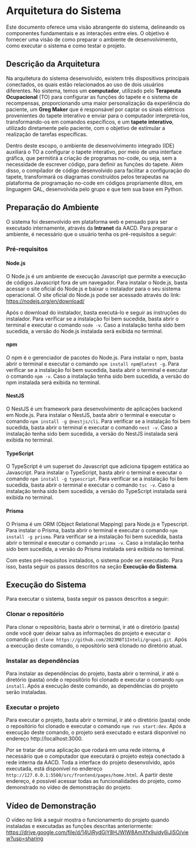 # Arquitetura do Sistema
Este documento oferece uma visão abrangente do sistema, delineando os componentes fundamentais e as interações entre eles. O objetivo é fornecer uma visão de como preparar o ambiente de desenvolvimento, como executar o sistema e como testar o projeto.

## Descrição da Arquitetura
Na arquitetura do sistema desenvolvido, existem três dispositivos principais conectados, os quais estão relacionados ao uso de dois usuários diferentes. No sistema, temos um **computador**, utilizado pelo **Terapeuta Ocupacional** (TO) para configurar as funções do tapete e o sistema de recompensas, proporcionando uma maior personalização da experiência do paciente, um **Greg Maker** que é responsável por captar os sinais elétricos provenientes do tapete interativo e enviar para o computador interpretá-los, transformando-os em comandos específicos, e um **tapete interativo**, utilizado diretamente pelo paciente, com o objetivo de estimular a realização de tarefas específicas.

Dentro deste escopo, o ambiente de desenvolvimento integrado (IDE) auxiliará o TO a configurar o tapete interativo, por meio de uma interface gráfica, que permitirá a criação de programas no-code, ou seja, sem a necessidade de escrever código, para definir as funções do tapete. Além disso, o compilador de código desenvolvido para facilitar a configuração do tapete, transformará os diagramas construídos pelos terapeutas na plataforma de programação no-code em códigos propriamente ditos, em linguagem QAL, desenvolvida pelo grupo e que tem sua base em Python.

## Preparação do Ambiente
O sistema foi desenvolvido em plataforma web e pensado para ser executado internamente, através da **Intranet** da AACD. Para preparar o ambiente, é necessário que o usuário tenha os pré-requisitos a seguir:

### Pré-requisitos
#### Node.js
O Node.js é um ambiente de execução Javascript que permite a execução de códigos Javascript fora de um navegador. Para instalar o Node.js, basta acessar o site oficial do Node.js e baixar o instalador para o seu sistema operacional. O site oficial do Node.js pode ser acessado através do link: https://nodejs.org/en/download/

Após o download do instalador, basta executá-lo e seguir as instruções do instalador. Para verificar se a instalação foi bem sucedida, basta abrir o terminal e executar o comando `node -v`. Caso a instalação tenha sido bem sucedida, a versão do Node.js instalada será exibida no terminal.

#### npm
O npm é o gerenciador de pacotes do Node.js. Para instalar o npm, basta abrir o terminal e executar o comando `npm install npm@latest -g`. Para verificar se a instalação foi bem sucedida, basta abrir o terminal e executar o comando `npm -v`. Caso a instalação tenha sido bem sucedida, a versão do npm instalada será exibida no terminal.

#### NestJS
O NestJS é um framework para desenvolvimento de aplicações backend em Node.js. Para instalar o NestJS, basta abrir o terminal e executar o comando `npm install -g @nestjs/cli`. Para verificar se a instalação foi bem sucedida, basta abrir o terminal e executar o comando `nest -v`. Caso a instalação tenha sido bem sucedida, a versão do NestJS instalada será exibida no terminal.

#### TypeScript
O TypeScript é um superset do Javascript que adiciona tipagem estática ao Javascript. Para instalar o TypeScript, basta abrir o terminal e executar o comando `npm install -g typescript`. Para verificar se a instalação foi bem sucedida, basta abrir o terminal e executar o comando `tsc -v`. Caso a instalação tenha sido bem sucedida, a versão do TypeScript instalada será exibida no terminal.

#### Prisma
O Prisma é um ORM (Object Relational Mapping) para Node.js e Typescript. Para instalar o Prisma, basta abrir o terminal e executar o comando `npm install -g prisma`. Para verificar se a instalação foi bem sucedida, basta abrir o terminal e executar o comando `prisma -v`. Caso a instalação tenha sido bem sucedida, a versão do Prisma instalada será exibida no terminal.

Com estes pré-requisitos instalados, o sistema pode ser executado. Para isso, basta seguir os passos descritos na seção **Execução do Sistema**.

## Execução do Sistema
Para executar o sistema, basta seguir os passos descritos a seguir:

### Clonar o repositório
Para clonar o repositório, basta abrir o terminal, ir até o diretório (pasta) onde você quer deixar salva as informações do projeto e executar o comando `git clone https://github.com/2023M8T1Inteli/grupo1.git`. Após a execução deste comando, o repositório será clonado no diretório atual.

### Instalar as dependências
Para instalar as dependências do projeto, basta abrir o terminal, ir até o diretório (pasta) onde o repositório foi clonado e executar o comando `npm install`. Após a execução deste comando, as dependências do projeto serão instaladas.

### Executar o projeto
Para executar o projeto, basta abrir o terminal, ir até o diretório (pasta) onde o repositório foi clonado e executar o comando `npm run start:dev`. Após a execução deste comando, o projeto será executado e estará disponível no endereço http://localhost:3000.

Por se tratar de uma aplicação que rodará em uma rede interna, é necessário que o computador que executará o projeto esteja conectado à rede interna da AACD. Toda a interface do projeto desenvolvido, após executada, está disponível no endereço `http://127.0.0.1:5500/src/frontend/pages/home.html`. A partir deste endereço, é possível acessar todas as funcionalidades do projeto, como demonstrado no vídeo de demonstração do projeto.


## Vídeo de Demonstração
O vídeo no link a seguir mostra o funcionamento do projeto quando instaladas e executadas as funções descritas anteriormente: https://drive.google.com/file/d/14UiRydGiY8HJWlW8AmXfx9uidy6iJiSO/view?usp=sharing
